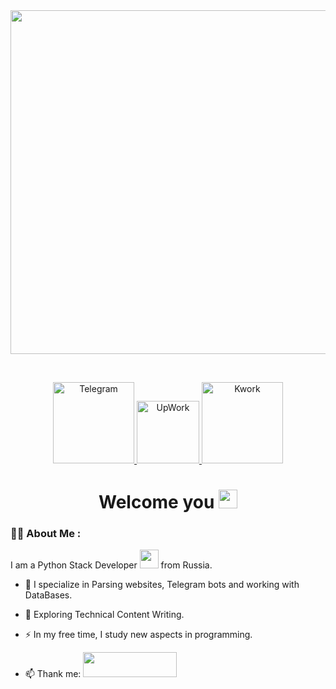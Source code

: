 <div id="header" align="center">
  <img src="https://media2.giphy.com/media/qgQUggAC3Pfv687qPC/giphy.gif?cid=790b76118af97439be460649554f1d97648f6fbc0e80b59e&rid=giphy.gif&ct=g" width="550"/>
</div>
<p>&#160;</p>
<div id="badges" align="center">
  </a>
  <a href="https://t.me/Timofey1566">
    <img src="https://media3.giphy.com/media/ZcdZ7ldgeIhfesqA6E/giphy.gif?cid=ecf05e474wnh53hqt1bc8ymt42elmsiik4l7b0zlywjph2py&rid=giphy.gif&ct=s" width="130" alt="Telegram"/>
  </a>
  <a href="https://www.upwork.com/freelancers/~0161133be93721afb7">
    <img src="https://media4.giphy.com/media/sabnOjGGOZWYYYkxO8/giphy.gif?cid=ecf05e47lm7fu80u132w7vd408w0a5s75w18nn5q7ncidhzh&rid=giphy.gif&ct=ts" height="100" alt="UpWork"/>
  </a>
  <a href="https://kwork.ru/user/timofey121">
    <img src="https://media3.giphy.com/media/vrmRrzZdMqEvnHrYZ1/giphy.gif?cid=ecf05e47u1hoio6q4l810ln1vyymofqmiaiczd0oc4b6rwxi&rid=giphy.gif&ct=g" width="130" alt="Kwork"/>
  </a>
</div>
<h1 align="center" font-size="14px">
  Welcome you
  <img src="https://media.giphy.com/media/hvRJCLFzcasrR4ia7z/giphy.gif" width="30px"/>
</h1>

### :woman_technologist: About Me :
I am a Python Stack Developer <img src="https://media.giphy.com/media/WUlplcMpOCEmTGBtBW/giphy.gif" width="30"> from Russia.
- :telescope: I specialize in Parsing websites, Telegram bots and working with DataBases.

- :seedling: Exploring Technical Content Writing.

- :zap: In my free time, I study new aspects in programming.

- :mailbox: Thank me: <a href="https://boosty.to/timofey121/single-payment/donation/192650?share=target_link" alt="Donate"><img src="https://user-images.githubusercontent.com/77741432/181796619-98d0ee92-0a58-4eb8-80be-58337e58c47a.png" width="150" height="40"/></a>


